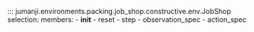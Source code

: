 ::: jumanji.environments.packing.job_shop.constructive.env.JobShop
    selection:
      members:
        - __init__
        - reset
        - step
        - observation_spec
        - action_spec
